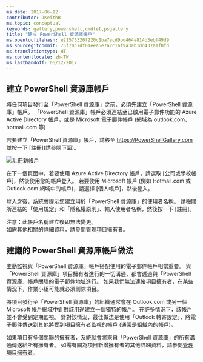 ```yaml
---
ms.date: 2017-06-12
contributor: JKeithB
ms.topic: conceptual
keywords: gallery,powershell,cmdlet,psgallery
title: "建立 PowerShell 資源庫帳戶"
ms.openlocfilehash: e21575320f220c1ba7ecd9bd464a814b3ebf49d9
ms.sourcegitcommit: 75f70c7df01eea5e7a2c16f9a3ab1dd437a1f8fd
ms.translationtype: HT
ms.contentlocale: zh-TW
ms.lasthandoff: 06/12/2017
---
```

## <a name="creating-a-powershell-gallery-account"></a>建立 PowerShell 資源庫帳戶

將任何項目發行至「PowerShell 資源庫」之前，必須先建立「PowerShell 資源庫」帳戶。 「PowerShell 資源庫」帳戶必須連結至已啟用電子郵件功能的 Azure Active Directory 帳戶，或是 Microsoft 電子郵件帳戶 (網域為 outlook.com、hotmail.com 等)

若要建立「PowerShell 資源庫」帳戶，請移至 https://PowerShellGallery.com 並按一下 [註冊]\(請參閱下圖)。 

![註冊新帳戶](./images/CreatingAccount-Register.png)

在下一個頁面中，若要使用 Azure Active Directory 帳戶，請選取 [公司或學校帳戶]，然後使用您的帳戶登入。 若要使用 Microsoft 帳戶 (例如 Hotmail.com 或 Outlook.com 網域中的帳戶)，請選擇 [個人帳戶]，然後登入。 

登入之後，系統會提示您建立用於「PowerShell 資源庫」的使用者名稱。 請檢閱所連結的「使用規定」和「隱私權原則」、輸入使用者名稱，然後按一下 [註冊]。

注意：此帳戶名稱建立後即無法變更。  
如需其他相關的詳細資料，請參閱[管理項目擁有者](https://msdn.microsoft.com/en-us/powershell/gallery/psgallery/managing-item-owners)。

## <a name="recommended-practices-for-powershell-gallery-accounts"></a>建議的 PowerShell 資源庫帳戶做法

主動監視與「PowerShell 資源庫」帳戶搭配使用的電子郵件帳戶相當重要。
與「PowerShell 資源庫」項目擁有者進行的一切溝通，都會透過與「PowerShell 資源庫」帳戶關聯的電子郵件地址進行。
如果我們無法連絡項目擁有者，在某些情況下，作業小組可能就必須刪除項目。

將項目發行至「PowerShell 資源庫」的組織通常會在 Outlook.com 或另一個 Microsoft 帳戶網域中針對該用途建立一個獨特的帳戶。
在許多情況下，該帳戶並不會受到定期監視。 針對該情況，最佳做法是使用「Outlook 轉寄設定」，將電子郵件傳送到其他將受到項目擁有者監視的帳戶 (通常是組織內的帳戶)。

如果項目有多個關聯的擁有者，系統就會將來自「PowerShell 資源庫」的所有溝通傳送給所有擁有者。
如需有關為項目新增擁有者的其他詳細資料，請參閱[管理項目擁有者](https://msdn.microsoft.com/en-us/powershell/gallery/psgallery/managing-item-owners)。 


